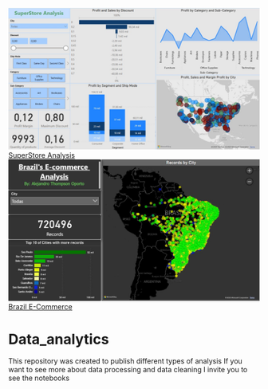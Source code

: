 ![Dashboard](Dashboards_SuperStore_Sales.jpg)
[SuperStore Analysis](https://nbviewer.org/github/AleThompsonO/Data_analytics/blob/main/Business_Analysis_Visualization_and_EDA_SuperStoreUS.ipynb)
![Dashboards](Brazil_Analysis.JPG)
[Brazil E-Commerce](https://nbviewer.org/github/AleThompsonO/Data_analytics/blob/main/Brasil_E_Commerce_analysis.ipynb)

# Data_analytics
This repository was created to publish different types of analysis
If you want to see more about data processing and data cleaning I invite you to see the notebooks


